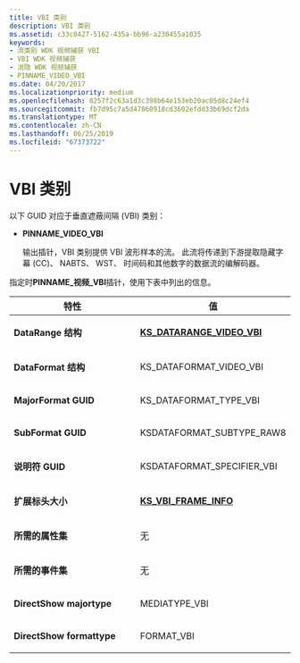 ```yaml
---
title: VBI 类别
description: VBI 类别
ms.assetid: c33c0427-5162-435a-bb96-a230455a1035
keywords:
- 流类别 WDK 视频捕获 VBI
- VBI WDK 视频捕获
- 消隐 WDK 视频捕获
- PINNAME_VIDEO_VBI
ms.date: 04/20/2017
ms.localizationpriority: medium
ms.openlocfilehash: 0257f2c63a1d3c398b64e153eb20ac05d8c24ef4
ms.sourcegitcommit: fb7d95c7a5d47860918cd3602efdd33b69dcf2da
ms.translationtype: MT
ms.contentlocale: zh-CN
ms.lasthandoff: 06/25/2019
ms.locfileid: "67373722"
---
```

# <a name="vbi-category"></a>VBI 类别


以下 GUID 对应于垂直遮蔽间隔 (VBI) 类别：

-   **PINNAME\_VIDEO\_VBI**

    输出插针，VBI 类别提供 VBI 波形样本的流。 此流将传递到下游提取隐藏字幕 (CC)、 NABTS、 WST、 时间码和其他数字的数据流的编解码器。

指定时**PINNAME\_视频\_VBI**插针，使用下表中列出的信息。

<table>
<colgroup>
<col width="50%" />
<col width="50%" />
</colgroup>
<thead>
<tr class="header">
<th>特性</th>
<th>值</th>
</tr>
</thead>
<tbody>
<tr class="odd">
<td><p><strong>DataRange 结构</strong></p></td>
<td><p><a href="https://docs.microsoft.com/windows-hardware/drivers/ddi/content/ksmedia/ns-ksmedia-tagks_datarange_video_vbi" data-raw-source="[&lt;strong&gt;KS_DATARANGE_VIDEO_VBI&lt;/strong&gt;](https://docs.microsoft.com/windows-hardware/drivers/ddi/content/ksmedia/ns-ksmedia-tagks_datarange_video_vbi)"><strong>KS_DATARANGE_VIDEO_VBI</strong></a></p></td>
</tr>
<tr class="even">
<td><p><strong>DataFormat 结构</strong></p></td>
<td><p>KS_DATAFORMAT_VIDEO_VBI</p></td>
</tr>
<tr class="odd">
<td><p><strong>MajorFormat GUID</strong></p></td>
<td><p>KS_DATAFORMAT_TYPE_VBI</p></td>
</tr>
<tr class="even">
<td><p><strong>SubFormat GUID</strong></p></td>
<td><p>KSDATAFORMAT_SUBTYPE_RAW8</p></td>
</tr>
<tr class="odd">
<td><p><strong>说明符 GUID</strong></p></td>
<td><p>KSDATAFORMAT_SPECIFIER_VBI</p></td>
</tr>
<tr class="even">
<td><p><strong>扩展标头大小</strong></p></td>
<td><p><a href="https://docs.microsoft.com/windows-hardware/drivers/ddi/content/ksmedia/ns-ksmedia-tagks_vbi_frame_info" data-raw-source="[&lt;strong&gt;KS_VBI_FRAME_INFO&lt;/strong&gt;](https://docs.microsoft.com/windows-hardware/drivers/ddi/content/ksmedia/ns-ksmedia-tagks_vbi_frame_info)"><strong>KS_VBI_FRAME_INFO</strong></a></p></td>
</tr>
<tr class="odd">
<td><p><strong>所需的属性集</strong></p></td>
<td><p>无</p></td>
</tr>
<tr class="even">
<td><p><strong>所需的事件集</strong></p></td>
<td><p>无</p></td>
</tr>
<tr class="odd">
<td><p><strong>DirectShow majortype</strong></p></td>
<td><p>MEDIATYPE_VBI</p></td>
</tr>
<tr class="even">
<td><p><strong>DirectShow formattype</strong></p></td>
<td><p>FORMAT_VBI</p></td>
</tr>
</tbody>
</table>

 

 

 




